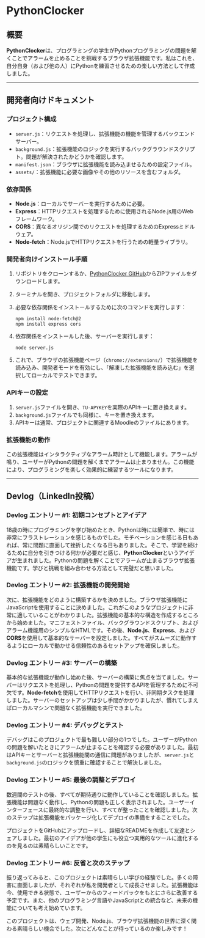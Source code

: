 # PythonClocker

## 概要
**PythonClocker**は、プログラミングの学生がPythonプログラミングの問題を解くことでアラームを止めることを挑戦するブラウザ拡張機能です。私はこれを、自分自身（および他の人）にPythonを練習させるための楽しい方法として作成しました。

---

## 開発者向けドキュメント

### プロジェクト構成

- `server.js`：リクエストを処理し、拡張機能の機能を管理するバックエンドサーバー。
- `background.js`：拡張機能のロジックを実行するバックグラウンドスクリプト。問題が解決されたかどうかを確認します。
- `manifest.json`：ブラウザに拡張機能を読み込ませるための設定ファイル。
- `assets/`：拡張機能に必要な画像やその他のリソースを含むフォルダ。

### 依存関係

- **Node.js**：ローカルでサーバーを実行するために必要。
- **Express**：HTTPリクエストを処理するために使用されるNode.js用のWebフレームワーク。
- **CORS**：異なるオリジン間でのリクエストを処理するためのExpressミドルウェア。
- **Node-fetch**：Node.jsでHTTPリクエストを行うための軽量ライブラリ。

### 開発者向けインストール手順

1. リポジトリをクローンするか、[PythonClocker GitHub](https://github.com/erneupa/PythonClocker)からZIPファイルをダウンロードします。
2. ターミナルを開き、プロジェクトフォルダに移動します。
3. 必要な依存関係をインストールするために次のコマンドを実行します：

    ```
    npm install node-fetch@2
    npm install express cors
    ```

4. 依存関係をインストールした後、サーバーを実行します：

    ```
    node server.js
    ```

5. これで、ブラウザの拡張機能ページ（`chrome://extensions/`）で拡張機能を読み込み、開発者モードを有効にし、「解凍した拡張機能を読み込む」を選択してローカルでテストできます。

### APIキーの設定

1. `server.js`ファイルを開き、`TU-APYKEY`を実際のAPIキーに置き換えます。
2. `background.js`ファイルでも同様に、キーを置き換えます。
3. APIキーは通常、プロジェクトに関連するMoodleのファイルにあります。

### 拡張機能の動作

この拡張機能はインタラクティブなアラーム時計として機能します。アラームが鳴り、ユーザーがPythonの問題を解くまでアラームは止まりません。この機能により、プログラミングを楽しく効果的に練習するツールになります。

---

## Devlog（LinkedIn投稿）

### **Devlog エントリー #1: 初期コンセプトとアイデア**

18歳の時にプログラミングを学び始めたとき、Pythonは時には簡単で、時には非常にフラストレーションを感じるものでした。モチベーションを感じる日もあれば、常に問題に直面して挫折したくなる日もありました。そこで、学習を続けるために自分を引きつける何かが必要だと感じ、**PythonClocker**というアイデアが生まれました。Pythonの問題を解くことでアラームが止まるブラウザ拡張機能です。学びと挑戦を組み合わせる方法として完璧だと思いました。

### **Devlog エントリー #2: 拡張機能の開発開始**

次に、拡張機能をどのように構築するかを決めました。ブラウザ拡張機能にJavaScriptを使用することに決めました。これがこのようなプロジェクトに非常に適していることがわかりました。拡張機能の基本的な構造を作成するところから始めました。マニフェストファイル、バックグラウンドスクリプト、およびアラーム機能用のシンプルなHTMLです。その後、**Node.js**、**Express**、および**CORS**を使用して基本的なサーバーを設定しました。すべてがスムーズに動作するようにローカルで動かせる信頼性のあるセットアップを確保しました。

### **Devlog エントリー #3: サーバーの構築**

基本的な拡張機能が動作し始めた後、サーバーの構築に焦点を当てました。サーバーはリクエストを処理し、Pythonの問題を提供するAPIを管理するために不可欠です。**Node-fetch**を使用してHTTPリクエストを行い、非同期タスクを処理しました。サーバーのセットアップは少し手間がかかりましたが、慣れてしまえばローカルマシンで問題なく拡張機能を実行できました。

### **Devlog エントリー #4: デバッグとテスト**

デバッグはこのプロジェクトで最も難しい部分の1つでした。ユーザーがPythonの問題を解いたときにアラームが止まることを確認する必要がありました。最初はAPIキーとサーバーと拡張機能間の通信に問題がありましたが、`server.js`と`background.js`のロジックを慎重に確認することで解決しました。

### **Devlog エントリー #5: 最後の調整とデプロイ**

数週間のテストの後、すべてが期待通りに動作していることを確認しました。拡張機能は問題なく動作し、Pythonの問題も正しく表示されました。ユーザーインターフェースに最終的な調整を行い、すべてが整ったことを確認しました。次のステップは拡張機能をパッケージ化してデプロイの準備をすることでした。

プロジェクトをGitHubにアップロードし、詳細なREADMEを作成して友達とシェアしました。最初のアイデアが他の学生にも役立つ実用的なツールに進化するのを見るのは素晴らしいことです。

### **Devlog エントリー #6: 反省と次のステップ**

振り返ってみると、このプロジェクトは素晴らしい学びの経験でした。多くの障害に直面しましたが、それぞれが私を開発者として成長させました。拡張機能は今、使用できる状態で、ユーザーからのフィードバックをもとにさらに改善する予定です。また、他のプログラミング言語やJavaScriptとの統合など、未来の機能についても考え始めています。

このプロジェクトは、ウェブ開発、Node.js、ブラウザ拡張機能の世界に深く関わる素晴らしい機会でした。次にどんなことが待っているのか楽しみです！
